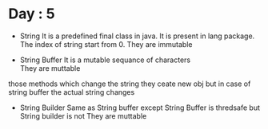 # Day : 5 

* String 
    It is a predefined final class in java.
    It is present in lang package.
    The index of string start from 0.
    They are immutable 
    
* String Buffer 
    It is a mutable sequance of characters   
    They are muttable 


those methods which change the string they ceate new obj
but in case of string buffer the actual string changes 

* String Builder
    Same as String buffer except String Buffer is thredsafe but String builder is not
    They are muttable 

